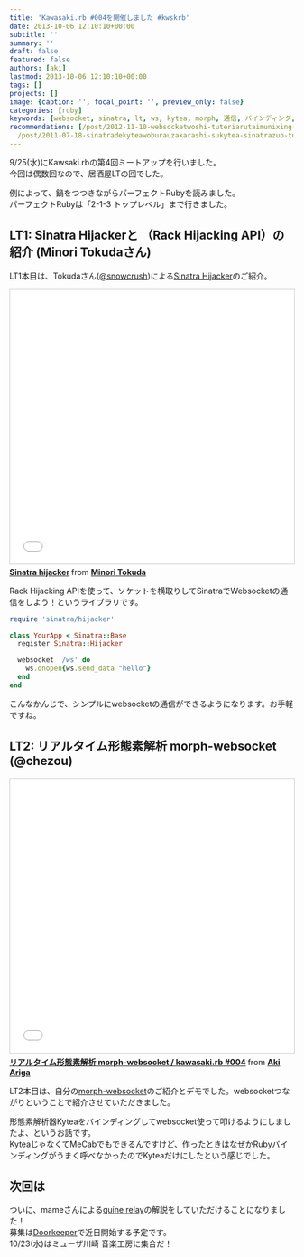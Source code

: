 ```yaml
---
title: 'Kawasaki.rb #004を開催しました #kwskrb'
date: 2013-10-06 12:10:10+00:00
subtitle: ''
summary: ''
draft: false
featured: false
authors: [aki]
lastmod: 2013-10-06 12:10:10+00:00
tags: []
projects: []
image: {caption: '', focal_point: '', preview_only: false}
categories: [ruby]
keywords: [websocket, sinatra, lt, ws, kytea, morph, 通信, バインディング, phpapp, doc]
recommendations: [/post/2012-11-10-websocketwoshi-tuteriarutaimunixing-tai-su-jie-xi-wosurumorph-websocketwozuo-tutemita/,
  /post/2011-07-18-sinatradekyteawoburauzakarashi-sukytea-sinatrazuo-tutemita/, /post/2011-09-23-kyteawota-yan-yu-deshi-uratupa-plus-amatome/]
---
```

9/25(水)にKawsaki.rbの第4回ミートアップを行いました。  
今回は偶数回なので、居酒屋LTの回でした。

例によって、鍋をつつきながらパーフェクトRubyを読みました。  
パーフェクトRubyは「2-1-3 トップレベル」まで行きました。

## LT1: Sinatra Hijackerと （Rack Hijacking API）の紹介 (Minori Tokudaさん)
LT1本目は、Tokudaさん([@snowcrush](https://twitter.com/snowcrush))による[Sinatra Hijacker](https://github.com/minoritea/sinatra-hijacker)のご紹介。

<iframe src="//www.slideshare.net/slideshow/embed_code/key/BSA3YyJloFxpdA" width="595" height="485" frameborder="0" marginwidth="0" marginheight="0" scrolling="no" style="border:1px solid #CCC; border-width:1px; margin-bottom:5px; max-width: 100%;" allowfullscreen> </iframe> <div style="margin-bottom:5px"> <strong> <a href="//www.slideshare.net/minoritokuda/sinatra-hijacker" title="Sinatra hijacker" target="_blank">Sinatra hijacker</a> </strong> from <strong><a href="//www.slideshare.net/minoritokuda" target="_blank">Minori Tokuda</a></strong> </div>

Rack Hijacking APIを使って、ソケットを横取りしてSinatraでWebsocketの通信をしよう！というライブラリです。

```rb
require 'sinatra/hijacker'

class YourApp < Sinatra::Base
  register Sinatra::Hijacker

  websocket '/ws' do
    ws.onopen{ws.send_data "hello"}
  end
end
```

こんなかんじで、シンプルにwebsocketの通信ができるようになります。お手軽ですね。

## LT2: リアルタイム形態素解析 morph-websocket (@chezou)
<iframe src="//www.slideshare.net/slideshow/embed_code/key/mUUmC2lBKEjKIP" width="595" height="485" frameborder="0" marginwidth="0" marginheight="0" scrolling="no" style="border:1px solid #CCC; border-width:1px; margin-bottom:5px; max-width: 100%;" allowfullscreen> </iframe> <div style="margin-bottom:5px"> <strong> <a href="//www.slideshare.net/chezou/morphwebsocket" title="リアルタイム形態素解析 morph-websocket / kawasaki.rb #004" target="_blank">リアルタイム形態素解析 morph-websocket / kawasaki.rb #004</a> </strong> from <strong><a href="//www.slideshare.net/chezou" target="_blank">Aki Ariga</a></strong> </div>

LT2本目は、自分の[morph-websocket](https://chezo.uno/post/2012-11-10-websocketwoshi-tuteriarutaimunixing-tai-su-jie-xi-wosurumorph-websocketwozuo-tutemita/)のご紹介とデモでした。websocketつながりということで紹介させていただきました。

形態素解析器Kyteaをバインディングしてwebsocket使って叩けるようにしましたよ、というお話です。  
KyteaじゃなくてMeCabでもできるんですけど、作ったときはなぜかRubyバインディングがうまく呼べなかったのでKyteaだけにしたという感じでした。

## 次回は
ついに、mameさんによる[quine relay](https://github.com/mame/quine-relay)の解説をしていただけることになりました！  
募集は[Doorkeeper](http://kawasakirb.doorkeeper.jp/)で近日開始する予定です。  
10/23(水)はミューザ川崎 音楽工房に集合だ！
